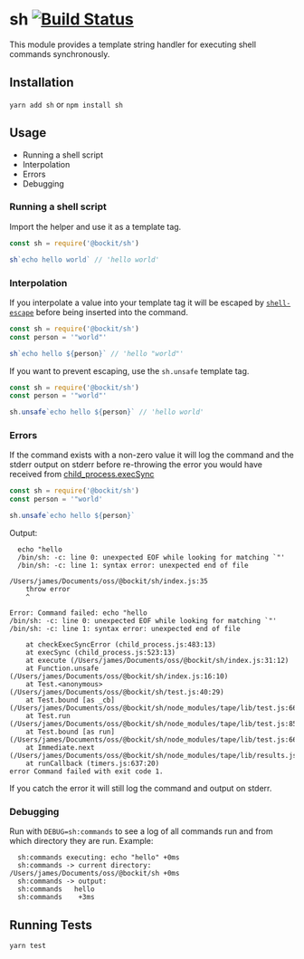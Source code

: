 # sh [![Build Status](https://travis-ci.org/Bockit/sh.svg?branch=master)](https://travis-ci.org/Bockit/sh)

This module provides a template string handler for executing shell commands synchronously.

## Installation

`yarn add sh` or `npm install sh`

## Usage

* Running a shell script
* Interpolation
* Errors
* Debugging

### Running a shell script

Import the helper and use it as a template tag.

```javascript
const sh = require('@bockit/sh')

sh`echo hello world` // 'hello world'
```

### Interpolation

If you interpolate a value into your template tag it will be escaped by [`shell-escape`][shell escape] before being inserted into the command.

```javascript
const sh = require('@bockit/sh')
const person = '"world"'

sh`echo hello ${person}` // 'hello "world"'
```

If you want to prevent escaping, use the `sh.unsafe` template tag.

```javascript
const sh = require('@bockit/sh')
const person = '"world"'

sh.unsafe`echo hello ${person}` // 'hello world'
```

[shell escape]: https://www.npmjs.com/package/shell-escape

### Errors

If the command exists with a non-zero value it will log the command and the stderr output on stderr before re-throwing the error you would have received from [child_process.execSync][execSync]

```javascript
const sh = require('@bockit/sh')
const person = '"world'

sh.unsafe`echo hello ${person}`
```

Output:

```
  echo "hello
  /bin/sh: -c: line 0: unexpected EOF while looking for matching `"'
  /bin/sh: -c: line 1: syntax error: unexpected end of file
  
/Users/james/Documents/oss/@bockit/sh/index.js:35
    throw error
    ^

Error: Command failed: echo "hello
/bin/sh: -c: line 0: unexpected EOF while looking for matching `"'
/bin/sh: -c: line 1: syntax error: unexpected end of file

    at checkExecSyncError (child_process.js:483:13)
    at execSync (child_process.js:523:13)
    at execute (/Users/james/Documents/oss/@bockit/sh/index.js:31:12)
    at Function.unsafe (/Users/james/Documents/oss/@bockit/sh/index.js:16:10)
    at Test.<anonymous> (/Users/james/Documents/oss/@bockit/sh/test.js:40:29)
    at Test.bound [as _cb] (/Users/james/Documents/oss/@bockit/sh/node_modules/tape/lib/test.js:66:32)
    at Test.run (/Users/james/Documents/oss/@bockit/sh/node_modules/tape/lib/test.js:85:10)
    at Test.bound [as run] (/Users/james/Documents/oss/@bockit/sh/node_modules/tape/lib/test.js:66:32)
    at Immediate.next (/Users/james/Documents/oss/@bockit/sh/node_modules/tape/lib/results.js:71:15)
    at runCallback (timers.js:637:20)
error Command failed with exit code 1.
```

If you catch the error it will still log the command and output on stderr.

[execSync]: https://nodejs.org/api/child_process.html#child_process_child_process_execsync_command_options

### Debugging

Run with `DEBUG=sh:commands` to see a log of all commands run and from which directory they are run. Example: 

```
  sh:commands executing: echo "hello" +0ms
  sh:commands -> current directory: /Users/james/Documents/oss/@bockit/sh +0ms
  sh:commands -> output:
  sh:commands   hello
  sh:commands    +3ms
```

## Running Tests

```sh
yarn test
```
